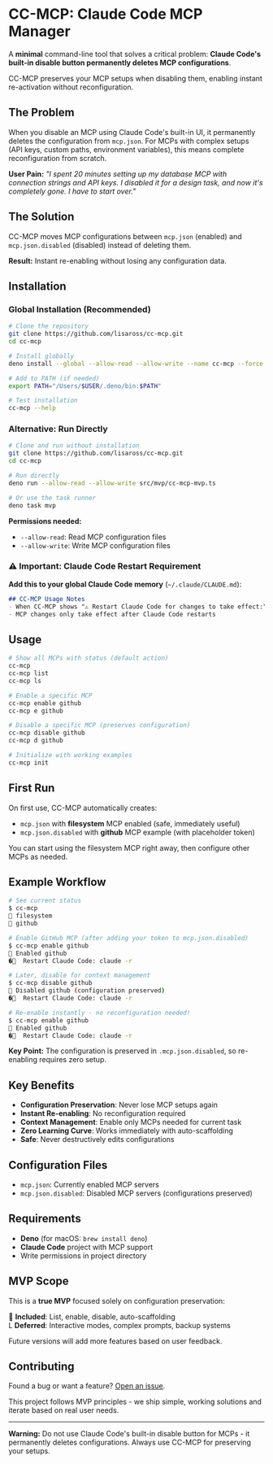 # CC-MCP: Claude Code MCP Manager

A **minimal** command-line tool that solves a critical problem: **Claude Code's built-in disable button permanently deletes MCP configurations**.

CC-MCP preserves your MCP setups when disabling them, enabling instant re-activation without reconfiguration.

## The Problem

When you disable an MCP using Claude Code's built-in UI, it permanently deletes the configuration from `mcp.json`. For MCPs with complex setups (API keys, custom paths, environment variables), this means complete reconfiguration from scratch.

**User Pain:** *"I spent 20 minutes setting up my database MCP with connection strings and API keys. I disabled it for a design task, and now it's completely gone. I have to start over."*

## The Solution

CC-MCP moves MCP configurations between `mcp.json` (enabled) and `mcp.json.disabled` (disabled) instead of deleting them.

**Result:** Instant re-enabling without losing any configuration data.

## Installation

### Global Installation (Recommended)

```bash
# Clone the repository
git clone https://github.com/lisaross/cc-mcp.git
cd cc-mcp

# Install globally  
deno install --global --allow-read --allow-write --name cc-mcp --force src/mvp/cc-mcp-mvp.ts

# Add to PATH (if needed)
export PATH="/Users/$USER/.deno/bin:$PATH"

# Test installation
cc-mcp --help
```

### Alternative: Run Directly

```bash
# Clone and run without installation
git clone https://github.com/lisaross/cc-mcp.git
cd cc-mcp

# Run directly
deno run --allow-read --allow-write src/mvp/cc-mcp-mvp.ts

# Or use the task runner
deno task mvp
```

**Permissions needed:**

- `--allow-read`: Read MCP configuration files
- `--allow-write`: Write MCP configuration files

### ⚠️ Important: Claude Code Restart Requirement

**Add this to your global Claude Code memory** (`~/.claude/CLAUDE.md`):

```markdown
## CC-MCP Usage Notes
- When CC-MCP shows "⚠️ Restart Claude Code for changes to take effect:", pause and let the user restart Claude Code before continuing
- MCP changes only take effect after Claude Code restarts
```

## Usage

```bash
# Show all MCPs with status (default action)
cc-mcp
cc-mcp list
cc-mcp ls

# Enable a specific MCP 
cc-mcp enable github
cc-mcp e github

# Disable a specific MCP (preserves configuration)
cc-mcp disable github  
cc-mcp d github

# Initialize with working examples
cc-mcp init
```

## First Run

On first use, CC-MCP automatically creates:

- `mcp.json` with **filesystem** MCP enabled (safe, immediately useful)
- `mcp.json.disabled` with **github** MCP example (with placeholder token)

You can start using the filesystem MCP right away, then configure other MCPs as needed.

## Example Workflow

```bash
# See current status
$ cc-mcp
 filesystem
 github

# Enable GitHub MCP (after adding your token to mcp.json.disabled)
$ cc-mcp enable github
 Enabled github
�  Restart Claude Code: claude -r

# Later, disable for context management
$ cc-mcp disable github
 Disabled github (configuration preserved)
�  Restart Claude Code: claude -r

# Re-enable instantly - no reconfiguration needed!
$ cc-mcp enable github
 Enabled github
�  Restart Claude Code: claude -r
```

**Key Point:** The configuration is preserved in `.mcp.json.disabled`, so re-enabling requires zero setup.

## Key Benefits

- **Configuration Preservation**: Never lose MCP setups again
- **Instant Re-enabling**: No reconfiguration required
- **Context Management**: Enable only MCPs needed for current task
- **Zero Learning Curve**: Works immediately with auto-scaffolding
- **Safe**: Never destructively edits configurations

## Configuration Files

- `mcp.json`: Currently enabled MCP servers
- `mcp.json.disabled`: Disabled MCP servers (configurations preserved)

## Requirements

- **Deno** (for macOS: `brew install deno`)
- **Claude Code** project with MCP support
- Write permissions in project directory

## MVP Scope

This is a **true MVP** focused solely on configuration preservation:

 **Included**: List, enable, disable, auto-scaffolding  
L **Deferred**: Interactive modes, complex prompts, backup systems

Future versions will add more features based on user feedback.

## Contributing

Found a bug or want a feature? [Open an issue](https://github.com/lisaross/cc-mcp/issues).

This project follows MVP principles - we ship simple, working solutions and iterate based on real user needs.

---

**Warning:** Do not use Claude Code's built-in disable button for MCPs - it permanently deletes configurations. Always use CC-MCP for preserving your setups.
